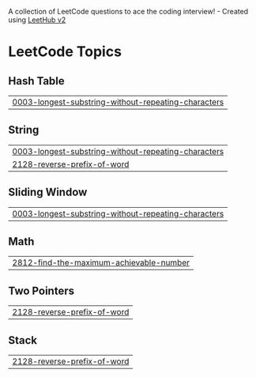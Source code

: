 A collection of LeetCode questions to ace the coding interview! - Created using [LeetHub v2](https://github.com/arunbhardwaj/LeetHub-2.0)
<!---LeetCode Topics Start-->
# LeetCode Topics
## Hash Table
|  |
| ------- |
| [0003-longest-substring-without-repeating-characters](https://github.com/Rashadcp/Leetcode/tree/master/0003-longest-substring-without-repeating-characters) |
## String
|  |
| ------- |
| [0003-longest-substring-without-repeating-characters](https://github.com/Rashadcp/Leetcode/tree/master/0003-longest-substring-without-repeating-characters) |
| [2128-reverse-prefix-of-word](https://github.com/Rashadcp/Leetcode/tree/master/2128-reverse-prefix-of-word) |
## Sliding Window
|  |
| ------- |
| [0003-longest-substring-without-repeating-characters](https://github.com/Rashadcp/Leetcode/tree/master/0003-longest-substring-without-repeating-characters) |
## Math
|  |
| ------- |
| [2812-find-the-maximum-achievable-number](https://github.com/Rashadcp/Leetcode/tree/master/2812-find-the-maximum-achievable-number) |
## Two Pointers
|  |
| ------- |
| [2128-reverse-prefix-of-word](https://github.com/Rashadcp/Leetcode/tree/master/2128-reverse-prefix-of-word) |
## Stack
|  |
| ------- |
| [2128-reverse-prefix-of-word](https://github.com/Rashadcp/Leetcode/tree/master/2128-reverse-prefix-of-word) |
<!---LeetCode Topics End-->